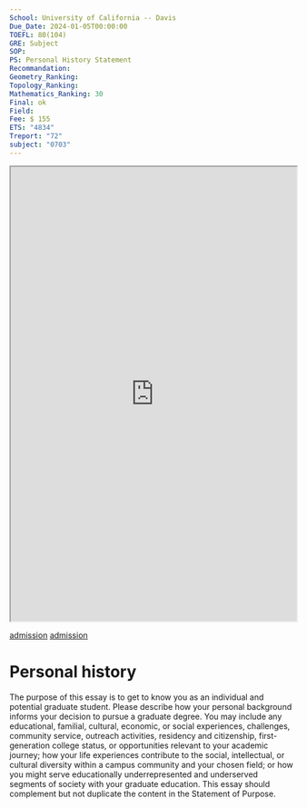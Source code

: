 ```yaml
---
School: University of California -- Davis
Due_Date: 2024-01-05T00:00:00
TOEFL: 80(104)
GRE: Subject
SOP: 
PS: Personal History Statement
Recommandation: 
Geometry_Ranking: 
Topology_Ranking: 
Mathematics_Ranking: 30
Final: ok
Field: 
Fee: $ 155
ETS: "4834"
Treport: "72"
subject: "0703"
---
```

<iframe
height=800,
width=100%,
src="https://www.math.ucdavis.edu/grad/apply#prerequisites-4380"></iframe>

[admission](https://www.math.ucdavis.edu/grad/apply#prerequisites-4380)
[admission](https://apply.grad.ucdavis.edu/apply/)

# Personal history
The purpose of this essay is to get to know you as an individual and potential graduate student. Please describe how your personal background informs your decision to pursue a graduate degree. You may include any educational, familial, cultural, economic, or social experiences, challenges, community service, outreach activities, residency and citizenship, first-generation college status, or opportunities relevant to your academic journey; how your life experiences contribute to the social, intellectual, or cultural diversity within a campus community and your chosen field; or how you might serve educationally underrepresented and underserved segments of society with your graduate education. This essay should complement but not duplicate the content in the Statement of Purpose.
